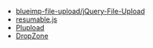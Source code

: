 * [blueimp-file-upload/jQuery-File-Upload](/pionl/laravel-chunk-upload/wiki/usage/blueimp-file-upload)
* [resumable.js](/pionl/laravel-chunk-upload/wiki/usage/resumable-js)
* [Plupload](/pionl/laravel-chunk-upload/wiki/usage/pupload)
* [DropZone](/pionl/laravel-chunk-upload/wiki/usage/drop-zone)